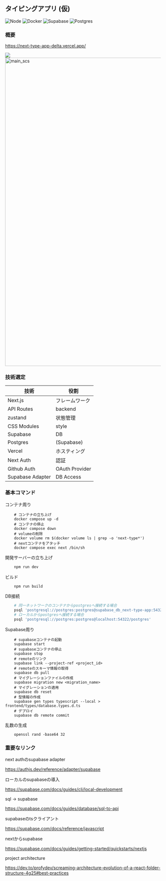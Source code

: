 ## タイピングアプリ (仮)
<!-- ロゴとラベルの色はここから https://simpleicons.org -->
![Node](https://img.shields.io/badge/Node-1.19-339933?logo=nodedotjs)
![Docker](https://img.shields.io/badge/Docker-v24.0.5-2496ED?logo=docker)
![Supabase](https://img.shields.io/badge/Supabase-1.100.1-3FCF8E?logo=supabase)
![Postgres](https://img.shields.io/badge/Postgres-16.1-4169E1?logo=postgresql)
<!-- ![Next CI](https://github.com/tf63/grapescript/actions/workflows/next.yml/badge.svg) -->

### 概要

https://next-type-app-delta.vercel.app/

 <img src="https://skillicons.dev/icons?i=ts,next,vercel,supabase,postgres,docker">
<img width="999" alt="main_scs" src="https://github.com/tf63/next-type-app/assets/74246282/272287a3-b398-481e-a492-c0057448379c">


### 技術選定
| 技術 | 役割 |
| -- | -- |
| Next.js | フレームワーク|
| API Routes | backend |
| zustand | 状態管理 |
| CSS Modules | style |
| Supabase | DB |
| Postgres | (Supabase) |
| Vercel | ホスティング |
| Next Auth | 認証 |
| Github Auth | OAuth Provider |
| Supabase Adapter | DB Access |
 
### 基本コマンド
コンテナ周り
```
    # コンテナの立ち上げ
    docker compose up -d
    # コンテナの停止
    docker compose down
    # volumeの削除
    docker volume rm $(docker volume ls | grep -o 'next-type*')
    # nextコンテナをアタッチ
    docker compose exec next /bin/sh
```

開発サーバーの立ち上げ
```bash
    npm run dev
```

ビルド
```bash
    npm run build
```

DB接続
```bash
    # 同一ネットワークのコンテナからpostgresへ接続する場合
    psql 'postgresql://postgres:postgres@supabase_db_next-type-app:5432/postgres'
    # ローカルからpostgresへ接続する場合
    psql 'postgresql://postgres:postgres@localhost:54322/postgres'
```

Supabase周り
```
    # supabaseコンテナの起動
    supabase start
    # supabaseコンテナの停止
    supabase stop
    # remoteのリンク
    supabase link --project-ref <project_id>
    # remoteのスキーマ情報の取得
    supabase db pull
    # マイグレーションファイルの作成
    supabase migration new <migration_name>
    # マイグレーションの適用
    supabase db reset
    # 型情報の作成
    supabase gen types typescript --local > frontend/types/database.types.d.ts 
    # デプロイ
    supabase db remote commit
```

乱数の生成
```
    openssl rand -base64 32
```

### 重要なリンク

next authのsupabase adapter

https://authjs.dev/reference/adapter/supabase

ローカルのsupabaseの導入

https://supabase.com/docs/guides/cli/local-development

sql -> supabase

https://supabase.com/docs/guides/database/sql-to-api

supabaseのtsクライアント

https://supabase.com/docs/reference/javascript

nextからsupabase

https://supabase.com/docs/guides/getting-started/quickstarts/nextjs

project architecture

https://dev.to/profydev/screaming-architecture-evolution-of-a-react-folder-structure-4g25#best-practices